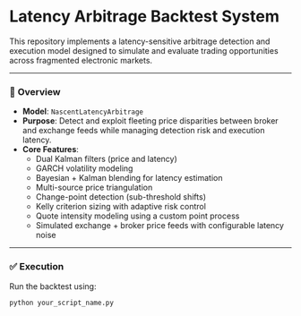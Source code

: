# Latency Arbitrage Backtest System

This repository implements a latency-sensitive arbitrage detection and execution model designed to simulate and evaluate trading opportunities across fragmented electronic markets.

---

### 🔧 **Overview**

- **Model**: `NascentLatencyArbitrage`
- **Purpose**: Detect and exploit fleeting price disparities between broker and exchange feeds while managing detection risk and execution latency.
- **Core Features**:
  - Dual Kalman filters (price and latency)
  - GARCH volatility modeling
  - Bayesian + Kalman blending for latency estimation
  - Multi-source price triangulation
  - Change-point detection (sub-threshold shifts)
  - Kelly criterion sizing with adaptive risk control
  - Quote intensity modeling using a custom point process
  - Simulated exchange + broker price feeds with configurable latency noise

---

### ✅ **Execution**

Run the backtest using:

```bash
python your_script_name.py
